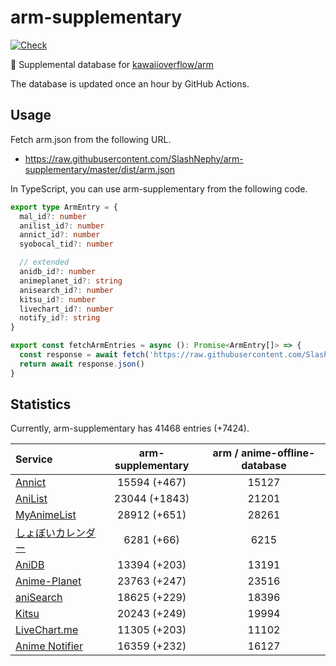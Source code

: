 # arm-supplementary

[![Check](https://github.com/SlashNephy/arm-supplementary/actions/workflows/check-node.yml/badge.svg)](https://github.com/SlashNephy/arm-supplementary/actions/workflows/check-node.yml)

💊 Supplemental database for [kawaiioverflow/arm](https://github.com/kawaiioverflow/arm)

The database is updated once an hour by GitHub Actions.

## Usage

Fetch arm.json from the following URL.

- https://raw.githubusercontent.com/SlashNephy/arm-supplementary/master/dist/arm.json

In TypeScript, you can use arm-supplementary from the following code.

```TypeScript
export type ArmEntry = {
  mal_id?: number
  anilist_id?: number
  annict_id?: number
  syobocal_tid?: number

  // extended
  anidb_id?: number
  animeplanet_id?: string
  anisearch_id?: number
  kitsu_id?: number
  livechart_id?: number
  notify_id?: string
}

export const fetchArmEntries = async (): Promise<ArmEntry[]> => {
  const response = await fetch('https://raw.githubusercontent.com/SlashNephy/arm-supplementary/master/dist/arm.json')
  return await response.json()
}
```

## Statistics

Currently, arm-supplementary has 41468 entries (+7424).

| Service                                     | arm-supplementary | arm / anime-offline-database |
| :------------------------------------------ | :---------------: | :--------------------------: |
| [Annict](https://annict.com)                |   15594 (+467)    |            15127             |
| [AniList](https://anilist.co)               |   23044 (+1843)   |            21201             |
| [MyAnimeList](https://myanimelist.net)      |   28912 (+651)    |            28261             |
| [しょぼいカレンダー](https://cal.syoboi.jp) |    6281 (+66)     |             6215             |
| [AniDB](https://anidb.net)                  |   13394 (+203)    |            13191             |
| [Anime-Planet](https://anime-planet.com)    |   23763 (+247)    |            23516             |
| [aniSearch](https://anisearch.com)          |   18625 (+229)    |            18396             |
| [Kitsu](https://kitsu.io)                   |   20243 (+249)    |            19994             |
| [LiveChart.me](https://livechart.me)        |   11305 (+203)    |            11102             |
| [Anime Notifier](https://notify.moe)        |   16359 (+232)    |            16127             |
